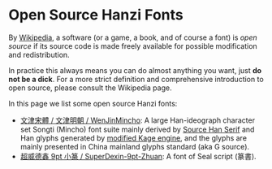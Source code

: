 # Open Source Hanzi Fonts

By [Wikipedia](https://en.wikipedia.org/wiki/Open_source), a software (or a game, a book, and of course a font) is _open source_ if its source code is made freely available for possible modification and redistribution.

In practice this always means you can do almost anything you want, just **do not be a dick**. For a more strict definition and comprehensive introduction to open source, please consult the Wikipedia page.

In this page we list some open source Hanzi fonts:
- [文津宋體 / 文津明朝 / WenJinMincho](https://github.com/takushun-wu/WenJinMincho): A large Han-ideograph character set Songti (Mincho) font suite mainly derived by [Source Han Serif](https://github.com/adobe-fonts/source-han-serif) and Han glyphs generated by [modified Kage engine](https://github.com/ge9/kage-engine-2/), and the glyphs are mainly presented in China mainland glyphs standard (aka G source).
- [超威德鑫 9pt 小篆 / SuperDexin-9pt-Zhuan](https://github.com/SuperDexin/9pt-Zhuan): A font of Seal script (篆書).
